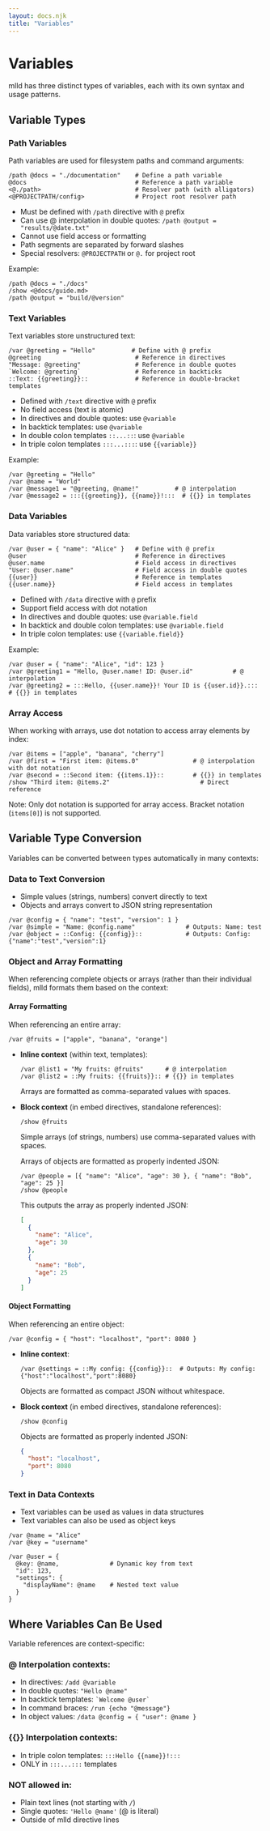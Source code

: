 ```yaml
---
layout: docs.njk
title: "Variables"
---
```


# Variables

mlld has three distinct types of variables, each with its own syntax and usage patterns.

## Variable Types

### Path Variables

Path variables are used for filesystem paths and command arguments:

```mlld
/path @docs = "./documentation"    # Define a path variable
@docs                              # Reference a path variable
<@./path>                          # Resolver path (with alligators)
<@PROJECTPATH/config>              # Project root resolver path
```

- Must be defined with `/path` directive with `@` prefix
- Can use @ interpolation in double quotes: `/path @output = "results/@date.txt"`
- Cannot use field access or formatting
- Path segments are separated by forward slashes
- Special resolvers: `@PROJECTPATH` or `@.` for project root

Example:
```mlld
/path @docs = "./docs"
/show <@docs/guide.md>
/path @output = "build/@version"
```

### Text Variables

Text variables store unstructured text:

```mlld
/var @greeting = "Hello"          # Define with @ prefix
@greeting                          # Reference in directives
"Message: @greeting"               # Reference in double quotes
`Welcome: @greeting`               # Reference in backticks
::Text: {{greeting}}::             # Reference in double-bracket templates
```

- Defined with `/text` directive with `@` prefix
- No field access (text is atomic)
- In directives and double quotes: use `@variable`
- In backtick templates: use `@variable`
- In double colon templates `::...::`: use `@variable`
- In triple colon templates `:::...:::`: use `{{variable}}`

Example:
```mlld
/var @greeting = "Hello"
/var @name = "World"
/var @message1 = "@greeting, @name!"          # @ interpolation
/var @message2 = :::{{greeting}}, {{name}}!:::  # {{}} in templates
```

### Data Variables

Data variables store structured data:

```mlld
/var @user = { "name": "Alice" }   # Define with @ prefix
@user                              # Reference in directives
@user.name                         # Field access in directives
"User: @user.name"                 # Field access in double quotes
{{user}}                           # Reference in templates
{{user.name}}                      # Field access in templates
```

- Defined with `/data` directive with `@` prefix
- Support field access with dot notation
- In directives and double quotes: use `@variable.field`
- In backtick and double colon templates: use `@variable.field`
- In triple colon templates: use `{{variable.field}}`

Example:
```mlld
/var @user = { "name": "Alice", "id": 123 }
/var @greeting1 = "Hello, @user.name! ID: @user.id"           # @ interpolation
/var @greeting2 = :::Hello, {{user.name}}! Your ID is {{user.id}}.:::  # {{}} in templates
```

### Array Access

When working with arrays, use dot notation to access array elements by index:

```mlld
/var @items = ["apple", "banana", "cherry"]
/var @first = "First item: @items.0"               # @ interpolation with dot notation
/var @second = ::Second item: {{items.1}}::        # {{}} in templates
/show "Third item: @items.2"                         # Direct reference
```

Note: Only dot notation is supported for array access. Bracket notation (`items[0]`) is not supported.

## Variable Type Conversion

Variables can be converted between types automatically in many contexts:

### Data to Text Conversion

- Simple values (strings, numbers) convert directly to text
- Objects and arrays convert to JSON string representation

```mlld
/var @config = { "name": "test", "version": 1 }
/var @simple = "Name: @config.name"              # Outputs: Name: test
/var @object = ::Config: {{config}}::            # Outputs: Config: {"name":"test","version":1}
```

### Object and Array Formatting

When referencing complete objects or arrays (rather than their individual fields), mlld formats them based on the context:

#### Array Formatting

When referencing an entire array:

```mlld
/var @fruits = ["apple", "banana", "orange"]
```

- **Inline context** (within text, templates):
  ```mlld
  /var @list1 = "My fruits: @fruits"      # @ interpolation
  /var @list2 = ::My fruits: {{fruits}}:: # {{}} in templates
  ```
  Arrays are formatted as comma-separated values with spaces.

- **Block context** (in embed directives, standalone references):
  ```mlld
  /show @fruits
  ```
  Simple arrays (of strings, numbers) use comma-separated values with spaces.
  
  Arrays of objects are formatted as properly indented JSON:
  ```mlld
  /var @people = [{ "name": "Alice", "age": 30 }, { "name": "Bob", "age": 25 }]
  /show @people
  ```
  This outputs the array as properly indented JSON:
  ```json
  [
    {
      "name": "Alice",
      "age": 30
    },
    {
      "name": "Bob",
      "age": 25
    }
  ]
  ```

#### Object Formatting

When referencing an entire object:

```mlld
/var @config = { "host": "localhost", "port": 8080 }
```

- **Inline context**:
  ```mlld
  /var @settings = ::My config: {{config}}::  # Outputs: My config: {"host":"localhost","port":8080}
  ```
  Objects are formatted as compact JSON without whitespace.

- **Block context** (in embed directives, standalone references):
  ```mlld
  /show @config
  ```
  Objects are formatted as properly indented JSON:
  ```json
  {
    "host": "localhost",
    "port": 8080
  }
  ```

### Text in Data Contexts

- Text variables can be used as values in data structures
- Text variables can also be used as object keys

```mlld
/var @name = "Alice"
/var @key = "username"

/var @user = {
  @key: @name,              # Dynamic key from text
  "id": 123,
  "settings": {
    "displayName": @name    # Nested text value
  }
}
```

## Where Variables Can Be Used

Variable references are context-specific:

### @ Interpolation contexts:
- In directives: `/add @variable`
- In double quotes: `"Hello @name"`
- In backtick templates: `` `Welcome @user` ``
- In command braces: `/run {echo "@message"}`
- In object values: `/data @config = { "user": @name }`

### {{}} Interpolation contexts:
- In triple colon templates: `:::Hello {{name}}!:::`
- ONLY in `:::...:::` templates

### NOT allowed in:
- Plain text lines (not starting with `/`)
- Single quotes: `'Hello @name'` (@ is literal)
- Outside of mlld directive lines

